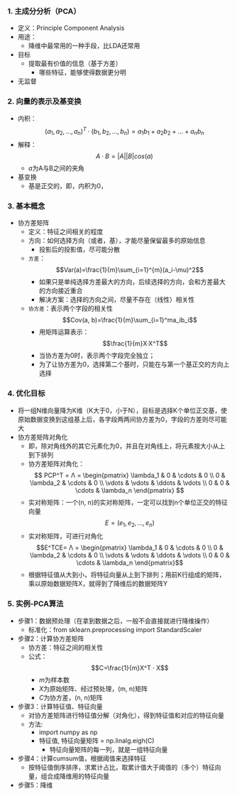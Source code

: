 ### 1. 主成分分析（PCA）
- 定义：Principle Component Analysis
- 用途：
  - 降维中最常用的一种手段，比LDA还常用
- 目标
  - 提取最有价值的信息（基于方差）
    - 哪些特征，能够使得数据更分明
- 无监督

### 2. 向量的表示及基变换
- 内积：$$(a_1,a_2,...,a_n)^T · (b_1,b_2,...,b_n)=a_1b_1+a_2b_2+...+a_nb_n$$
- 解释：$$A·B=|A||B|cos(a)$$
  - $a$为A与B之间的夹角
- 基变换
  - 基是正交的，即，内积为0，

### 3. 基本概念
- 协方差矩阵
  - 定义：特征之间相关的程度
  - 方向：如何选择方向（或者，基），才能尽量保留最多的原始信息
    - 投影后的投影值，尽可能分散
  - `方差`：$$Var(a)=\frac{1}{m}\sum_{i=1}^{m}(a_i-\mu)^2$$
    - 如果只是单纯选择方差最大的方向，后续选择的方向，会和方差最大的方向接近重合
    - 解决方案：选择的方向之间，尽量不存在（线性）相关性
  - `协方差`：表示两个字段的相关性 $$Cov(a, b)=\frac{1}{m}\sum_{i=1}^ma_ib_i$$
    - 用矩阵运算表示：$$\frac{1}{m}X·X^T$$
    - 当协方差为0时，表示两个字段完全独立；
    - 为了让协方差为0，选择第二个基时，只能在与第一个基正交的方向上选择

### 4. 优化目标
- 将一组N维向量降为K维（K大于0，小于N），目标是选择K个单位正交基，使原始数据变换到这组基上后，各字段两两间协方差为0，字段的方差则尽可能大
- 协方差矩阵对角化
  - 即，除对角线外的其它元素化为0，并且在对角线上，将元素按大小从上到下排列
  - 协方差矩阵对角化：$$
PCP^T = Λ = \begin{pmatrix}
\lambda_1 & 0 & \cdots & 0 \\
0 & \lambda_2 & \cdots & 0 \\
\vdots & \vdots & \ddots & \vdots \\
0 & 0 & \cdots & \lambda_n
\end{pmatrix}
$$
  - 实对称矩阵：一个(n, n)的实对称矩阵，一定可以找到n个单位正交的特征向量$$E=(e_1,e_2,...,e_n)$$
  - 实对称矩阵，可进行对角化 $$E^TCE= Λ = \begin{pmatrix}
\lambda_1 & 0 & \cdots & 0 \\
0 & \lambda_2 & \cdots & 0 \\
\vdots & \vdots & \ddots & \vdots \\
0 & 0 & \cdots & \lambda_n
\end{pmatrix}$$
  - 根据特征值从大到小，将特征向量从上到下排列；用前K行组成的矩阵，乘以原始数据矩阵X，就得到了降维后的数据矩阵Y

### 5. 实例-PCA算法
- 步骤1：数据预处理（在拿到数据之后，一般不会直接就进行降维操作）
  - 标准化：from sklearn.preprocessing import StandardScaler
- 步骤2：计算协方差矩阵
  - 协方差：特征之间的相关性
  - 公式：$$C=\frac{1}{m}X^T · X$$ 
    - $m$为样本数
    - $X$为原始矩阵、经过预处理，(m, n)矩阵
    - $C$为协方差，(n, n)矩阵
- 步骤3：计算特征值、特征向量
  - 对协方差矩阵进行特征值分解（对角化），得到特征值和对应的特征向量
  - 方法:
    - import numpy as np
    - 特征值, 特征向量矩阵 = np.linalg.eigh(C)
      - 特征向量矩阵的每一列，就是一组特征向量
- 步骤4：计算cumsum值，根据阈值来选择特征
  - 按特征值倒序排序，求累计占比，取累计值大于阈值的（多个）特征向量，组合成降维用的特征向量
- 步骤5：降维